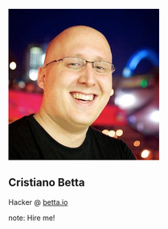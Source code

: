 <!-- .slide: data-state="dim" data-background="/resources/hackathon.jpg" -->

![Cristiano Betta](/resources/cbetta.jpg) <!-- .element: class="circle" -->

##  Cristiano Betta

Hacker @ [betta.io](https://betta.io)

note:
    Hire me!
